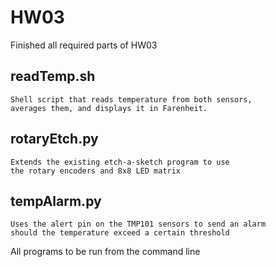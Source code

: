 # HW03

Finished all required parts of HW03

## readTemp.sh
	Shell script that reads temperature from both sensors, 
	averages them, and displays it in Farenheit.
## rotaryEtch.py
	Extends the existing etch-a-sketch program to use 
	the rotary encoders and 8x8 LED matrix  
## tempAlarm.py
	Uses the alert pin on the TMP101 sensors to send an alarm 
	should the temperature exceed a certain threshold

All programs to be run from the command line
